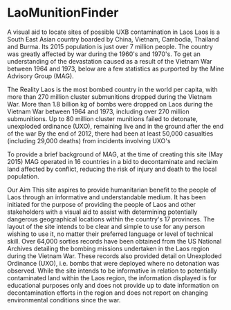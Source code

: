 # LaoMunitionFinder
A visual aid to locate sites of possible UXB contamination in Laos
Laos is a South East Asian country boarded by China, Vietnam, Cambodia, Thailand and Burma. Its 2015 population is just over 7 million people. The country was greatly affected by war during the 1960's and 1970's. To get an understanding of the devastation caused as a result of the Vietnam War between 1964 and 1973, below are a few statistics as purported by the Mine Advisory Group (MAG).



The Reality
Laos is the most bombed country in the world per capita, with more than 270 million cluster submunitions dropped during the Vietnam War.
More than 1.8 billion kg of bombs were dropped on Laos during the Vietnam War between 1964 and 1973, including over 270 million submunitions.
Up to 80 million cluster munitions failed to detonate, unexploded ordinance (UXO), remaining live and in the ground after the end of the war
By the end of 2012, there had been at least 50,000 casualties (including 29,000 deaths) from incidents involving UXO's


To provide a brief background of MAG, at the time of creating this site (May 2015) MAG operated in 16 countries in a bid to decontaminate and reclaim land affected by conflict, reducing the risk of injury and death to the local population.



Our Aim
This site aspires to provide humanitarian benefit to the people of Laos through an informative and understandable medium. It has been initiated for the purpose of providing the people of Laos and other stakeholders with a visual aid to assist with determining potentially dangerous geographical locations within the country's 17 provinces. The layout of the site intends to be clear and simple to use for any person wishing to use it, no matter their preferred language or level of technical skill. Over 64,000 sorties records have been obtained from the US National Archives detailing the bombing missions undertaken in the Laos region during the Vietnam War. These records also provided detail on Unexploded Ordinance (UXO), i.e. bombs that were deployed where no detonation was observed. While the site intends to be informative in relation to potentially contaminated land within the Laos region, the information displayed is for educational purposes only and does not provide up to date information on decontamination efforts in the region and does not report on changing environmental conditions since the war.
